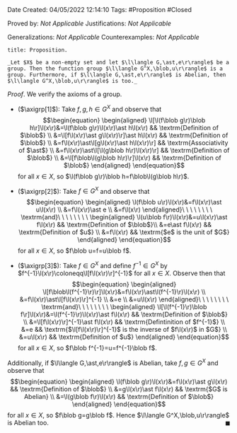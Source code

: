 <br />
<br />

Date Created: 04/05/2022 12:14:10
Tags: #Proposition #Closed

Proved by: _Not Applicable_
Justifications: _Not Applicable_

Generalizations: _Not Applicable_
Counterexamples: _Not Applicable_

``` ad-Proposition
title: Proposition.

_Let $X$ be a non-empty set and let $\l\langle G,\ast,e\r\rangle$ be a group. Then the function group $\l\langle G^X,\blob,u\r\rangle$ is a group. Furthermore, if $\l\langle G,\ast,e\r\rangle$ is Abelian, then $\l\langle G^X,\blob,u\r\rangle$ is too._

```

_Proof_. We verify the axioms of a group.
* ($\axigrp[1]$): Take $f,g,h\in G^X$ and observe that
$$\begin{equation}
    \begin{aligned}
        \l[\l(f\blob g\r)\blob h\r]\l(x\r)&=\l(f\blob g\r)\l(x\r)\ast h\l(x\r) && \textrm{Definition of $\blob$} \\
        &=\l[f\l(x\r)\ast g\l(x\r)\r]\ast h\l(x\r) && \textrm{Definition of $\blob$} \\
        &=f\l(x\r)\ast\l[g\l(x\r)\ast h\l(x\r)\r] && \textrm{Associativity of $\ast$} \\
        &=f\l(x\r)\ast\l[\l(g\blob h\r)\l(x\r)\r] && \textrm{Definition of $\blob$} \\
        &=\l[f\blob\l(g\blob h\r)\r]\l(x\r) && \textrm{Definition of $\blob$}
    \end{aligned}
\end{equation}$$
for all $x\in X$, so $\l(f\blob g\r)\blob h=f\blob\l(g\blob h\r)$.

* ($\axigrp[2]$): Take $f\in G^X$ and observe that
$$\begin{equation}
    \begin{aligned}
        \l(f\blob u\r)\l(x\r)&=f\l(x\r)\ast u\l(x\r) \\
        &=f\l(x\r)\ast e \\
        &=f\l(x\r)
    \end{aligned}\ \ \ \ \ \ \ \ \textrm{and}\ \ \ \ \ \ \ \ 
    \begin{aligned}
        \l(u\blob f\r)\l(x\r)&=u\l(x\r)\ast f\l(x\r) && \textrm{Definition of $\blob$}\\
        &=e\ast f\l(x\r) && \textrm{Definition of $u$} \\
        &=f\l(x\r) && \textrm{$e$ is the unit of $G$}
    \end{aligned}
\end{equation}$$
for all $x\in X$, so $f\blob u=f=u\blob f$.
* ($\axigrp[3]$): Take $f\in G^X$ and define $f^{-1}\in G^X$ by $f^{-1}\l(x\r)\coloneqq\l[f\l(x\r)\r]^{-1}$ for all $x\in X$. Observe then that
$$\begin{equation}
    \begin{aligned}
        \l[f\blob\l(f^{-1}\r)\r]\l(x\r)&=f\l(x\r)\ast\l(f^{-1}\r)\l(x\r) \\
        &=f\l(x\r)\ast\l[f\l(x\r)\r]^{-1} \\
        &=e \\
        &=u\l(x\r)
    \end{aligned}\ \ \ \ \ \ \ \ \textrm{and}\ \ \ \ \ \ \ \ 
    \begin{aligned}
        \l[\l(f^{-1}\r)\blob f\r]\l(x\r)&=\l(f^{-1}\r)\l(x\r)\ast f\l(x\r) && \textrm{Definition of $\blob$} \\
        &=\l[f\l(x\r)\r]^{-1}\ast f\l(x\r) && \textrm{Defintinition of $f^{-1}$} \\
        &=e && \textrm{$\l[f\l(x\r)\r]^{-1}$ is the inverse of $f\l(x\r)$ in $G$} \\
        &=u\l(x\r) && \textrm{Definition of $u$}
    \end{aligned}
\end{equation}$$
for all $x\in X$, so $f\blob f^{-1}=u=f^{-1}\blob f$.

Additionally, if $\l\langle G,\ast,e\r\rangle$ is Abelian, take $f,g\in G^X$ and observe that
$$\begin{equation}
    \begin{aligned}
        \l(f\blob g\r)\l(x\r)&=f\l(x\r)\ast g\l(x\r) && \textrm{Definition of $\blob$} \\
        &=g\l(x\r)\ast f\l(x\r) && \textrm{$G$ is Abelian} \\
        &=\l(g\blob f\r)\l(x\r) && \textrm{Definition of $\blob$}
    \end{aligned}
\end{equation}$$
for all $x\in X$, so $f\blob g=g\blob f$. Hence $\l\langle G^X,\blob,u\r\rangle$ is Abelian too.<span style="float:right;">$\blacksquare$</span>
